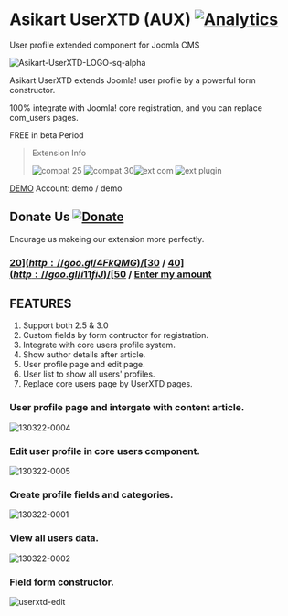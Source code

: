 # Asikart UserXTD (AUX) [![Analytics](https://ga-beacon.appspot.com/UA-48372917-1/userxtd/readme)](https://github.com/igrigorik/ga-beacon)

User profile extended component for Joomla CMS

![Asikart-UserXTD-LOGO-sq-alpha][1]

Asikart UserXTD extends Joomla! user profile by a powerful form constructor.

100% integrate with Joomla! core registration, and you can replace com_users pages.

FREE in beta Period

> Extension Info
>
> ![compat 25][2] ![compat 30][3]![ext com][4] ![ext plugin][5]

[DEMO][7] Account: demo / demo

## Donate Us [![Donate](http://f.cl.ly/items/201r3g370r0r461l3x2b/btn_donate_LG.gif)](http://goo.gl/RklRQV)

Encurage us makeing our extension more perfectly.

### [$20](http://goo.gl/4FkQMG) / [$30](http://goo.gl/0NYmUT) / [$40](http://goo.gl/i11fiJ) / [$50](http://goo.gl/pOZwLe) / [Enter my amount](http://goo.gl/RklRQV)

## FEATURES

  1. Support both 2.5 & 3.0
  2. Custom fields by form contructor for registration.
  3. Integrate with core users profile system.
  4. Show author details after article.
  5. User profile page and edit page.
  6. User list to show all users' profiles.
  7. Replace core users page by UserXTD pages.
 

### User profile page and intergate with content article.

![130322-0004][8]

### Edit user profile in core users component.

![130322-0005][9]

### Create profile fields and categories.

![130322-0001][10]

### View all users data.

![130322-0002][11]
 
### Field form constructor.

![userxtd-edit][12]


   [1]: http://ext.asikart.com/images/extensions/userxtd/logo/Asikart-UserXTD-LOGO-sq-alpha.png
   [2]: http://ext.asikart.com/images/global/extension/compat_25.png
   [3]: http://ext.asikart.com/images/global/extension/compat_30.png
   [4]: http://ext.asikart.com/images/global/extension/ext_com.png
   [5]: http://ext.asikart.com/images/global/extension/ext_plugin.png
   [6]: http://ext.asikart.com/downloads/asikart-userxtd.html
   [7]: http://demo.asikart.com/quickcontent/index.php/component/users/?view=registration
   [8]: http://ext.asikart.com/images/extensions/userxtd/130322-0004.jpg
   [9]: http://ext.asikart.com/images/extensions/userxtd/130322-0005.jpg
   [10]: http://ext.asikart.com/images/extensions/userxtd/130322-0001.jpg
   [11]: http://ext.asikart.com/images/extensions/userxtd/130322-0002.jpg
   [12]: http://ext.asikart.com/images/extensions/userxtd/userxtd-edit.png
  
